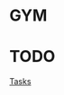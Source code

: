 # GYM


# TODO

[Tasks](https://trello.com/b/mo3LmPDG/aplikacja-do-zarz%C4%85dzania-sieci%C4%85-si%C5%82owni)

